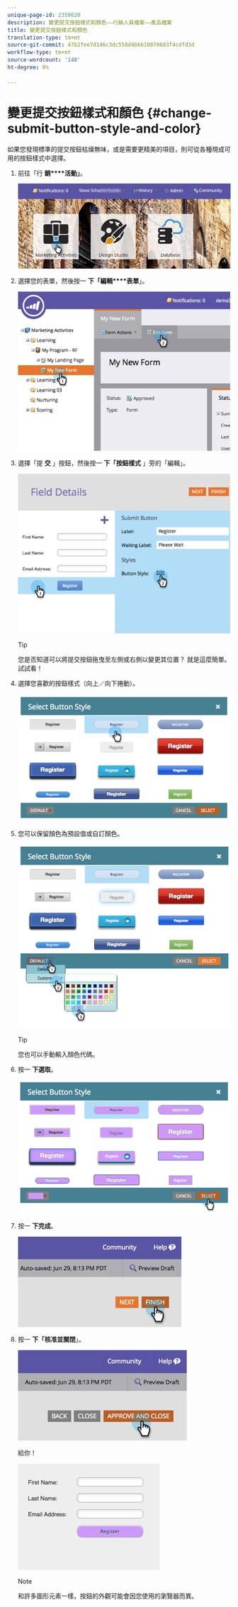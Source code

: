 ```yaml
---
unique-page-id: 2359620
description: 變更提交按鈕樣式和顏色——行銷人員檔案——產品檔案
title: 變更提交按鈕樣式和顏色
translation-type: tm+mt
source-git-commit: 47b2fee7d146c3dc558d4bbb10070683f4cdfd3d
workflow-type: tm+mt
source-wordcount: '148'
ht-degree: 0%

---
```



# 變更提交按鈕樣式和顏色 {#change-submit-button-style-and-color}

如果您發現標準的提交按鈕枯燥無味，或是需要更精美的項目，則可從各種現成可用的按鈕樣式中選擇。

1. 前往「行 **銷****活動」**。

   ![](assets/login-marketing-activities-3.png)

1. 選擇您的表單，然後按一 **下「編輯****表單**」。

   ![](assets/image2014-9-15-16-3a54-3a36.png)

1. 選擇「提 **交** 」按鈕，然後按一 **下「按鈕樣式** 」旁的「編輯」。

   ![](assets/image2014-9-15-16-3a54-3a56.png)

   >[!TIP]
   >
   >您是否知道可以將提交按鈕拖曳至左側或右側以變更其位置？ 就是這麼簡單。 試試看！

1. 選擇您喜歡的按鈕樣式（向上／向下捲動）。

   ![](assets/image2014-9-15-16-3a55-3a30.png)

1. 您可以保留顏色為預設值或自訂顏色。

   ![](assets/image2014-9-15-16-3a56-3a0.png)

   >[!TIP]
   >
   >您也可以手動輸入顏色代碼。

1. 按一 **下選取**。

   ![](assets/image2014-9-15-16-3a56-3a37.png)

1. 按一 **下完成**。

   ![](assets/image2014-9-15-16-3a56-3a52.png)

1. 按一 **下「核准並關閉**」。

   ![](assets/image2014-9-15-16-3a57-3a10.png)

   給你！

   ![](assets/image2014-9-15-16-3a57-3a17.png)

   >[!NOTE]
   >
   >和許多圖形元素一樣，按鈕的外觀可能會因您使用的瀏覽器而異。

